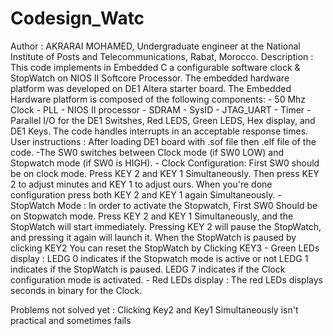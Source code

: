 # Codesign_Watc

Author             : AKRARAI MOHAMED, Undergraduate engineer at the National Institute of Posts and
                     Telecommunications, Rabat, Morocco.
Description        : This code implements in Embedded C a configurable software clock & StopWatch on NIOS II
                   Softcore Processor. The embedded hardware platform was developed on DE1 Altera starter board.
               The Embedded Hardware platform is composed of the following components:
                - 50 Mhz Clock
                - PLL
                - NIOS II processor
                - SDRAM
                - SysID
                - JTAG_UART
                - Timer
                - Parallel I/O for the DE1 Switshes, Red LEDS, Green LEDS, Hex display, and DE1 Keys.
               The code handles interrupts in an acceptable response times.
 User instructions :  After loading DE1 board with .sof file then .elf file of the code.
                 -The SW0 switches between Clock mode (if SW0 LOW) and Stopwatch mode
               (if SW0 is HIGH).
                - Clock Configuration: First SW0 should be on clock mode.
                                        Press KEY 2 and KEY 1 Simultaneously.
                                         Then press KEY 2 to adjust minutes and
                                         KEY 1 to adjust ours. When you're done
                                         configuration press both KEY 2 and KEY 1 again
                                         Simultaneously.
                 - StopWatch Mode      : In order to activate the Stopwatch, First SW0
                                         Should be on Stopwatch mode.
                                        Press KEY 2 and KEY 1 Simultaneously, and the
                                         StopWatch will start immediately.
                                         Pressing KEY 2 will pause the StopWatch, and pressing it again
                                        will launch it.
                                         When the StopWatch is paused by clicking KEY2
                                         You can reset the StopWatch by Clicking KEY3
                 - Green LEDs display   : LEDG 0 indicates if the Stopwatch mode is
                                         active or not
                                         LEDG 1 indicates if the StopWatch is paused.
                                         LEDG 7 indicates if the Clock configuration mode
                                         is activated.
                 - Red LEDs display     : The red LEDs displays seconds in binary for the Clock.
 
  Problems not solved yet : Clicking Key2 and Key1 Simultaneously isn't practical and sometimes fails

